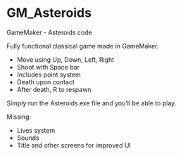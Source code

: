 # GM_Asteroids
GameMaker - Asteroids code

Fully functional classical game made in GameMaker.
- Move using Up, Down, Left, Right
- Shoot with Space bar
- Includes point system
- Death upon contact
- After death, R to respawn

Simply run the Asteroids.exe file and you'll be able to play.

Missing:
- Lives system
- Sounds
- Title and other screens for improved UI